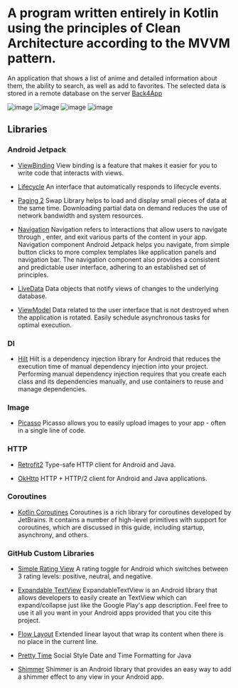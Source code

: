 # A program written entirely in Kotlin using the principles of Clean Architecture according to the MVVM pattern.

An application that shows a list of anime and detailed information about them, the ability to
search, as well as add to favorites. The selected data is stored in a remote database on the
server [Back4App](https://www.back4app.com)

![image](https://firebasestorage.googleapis.com/v0/b/chat-app-90674.appspot.com/o/home_anime.png?alt=media&token=5a714902-fbfa-419f-9d4a-623def069dcb)
![image](https://firebasestorage.googleapis.com/v0/b/chat-app-90674.appspot.com/o/favorite_anime.png?alt=media&token=4563817d-dfe1-4736-8d70-2253ec2adf44)
![image](https://firebasestorage.googleapis.com/v0/b/chat-app-90674.appspot.com/o/anime_search.png?alt=media&token=ee5f6b35-51d2-4c25-a488-2f9b574a11b5)
![image](https://firebasestorage.googleapis.com/v0/b/chat-app-90674.appspot.com/o/anime_details.png?alt=media&token=43563c7b-a05e-47f4-9141-0fcfff2607c3)

## Libraries

### Android Jetpack

* [ViewBinding](https://developer.android.com/topic/libraries/view-binding) View binding is a
  feature that makes it easier for you to write code that interacts with views.

* [Lifecycle](https://developer.android.com/topic/libraries/architecture/lifecycle) An interface
  that automatically responds to lifecycle events.

* [Paging 2](https://developer.android.com/topic/libraries/architecture/paging) Swap Library helps
  to load and display small pieces of data at the same time. Downloading partial data on demand
  reduces the use of network bandwidth and system resources.

* [Navigation](https://developer.android.com/guide/navigation?gclsrc=aw.ds&gclid=Cj0KCQiA09eQBhCxARIsAAYRiymyM6hTEs0cGr5ZCXOWtLhVUwDK1O86vf8V_Uq2DWvVYNFZwPFznzAaAllMEALw_wcB)
  Navigation refers to interactions that allow users to navigate through , enter, and exit various
  parts of the content in your app. Navigation component Android Jetpack helps you navigate, from
  simple button clicks to more complex templates like application panels and navigation bar. The
  navigation component also provides a consistent and predictable user interface, adhering to an
  established set of principles.

* [LiveData](https://developer.android.com/topic/libraries/architecture/livedata) Data objects that
  notify views of changes to the underlying database.

* [ViewModel](https://developer.android.com/topic/libraries/architecture/viewmodel) Data related to
  the user interface that is not destroyed when the application is rotated. Easily schedule
  asynchronous tasks for optimal execution.

### DI

* [Hilt](https://developer.android.com/training/dependency-injection/hilt-android) Hilt is a
  dependency injection library for Android that reduces the execution time of manual dependency
  injection into your project. Performing manual dependency injection requires that you create each
  class and its dependencies manually, and use containers to reuse and manage dependencies.

### Image

* [Picasso](https://square.github.io/picasso/) Picasso allows you to easily upload images to your
  app - often in a single line of code.

### HTTP

* [Retrofit2](https://github.com/square/retrofit) Type-safe HTTP client for Android and Java.

* [OkHttp](https://github.com/square/okhttp) HTTP + HTTP/2 client for Android and Java applications.

### Coroutines

* [Kotlin Coroutines](https://github.com/Kotlin/kotlinx.coroutines) Coroutines is a rich library for
  coroutines developed by JetBrains. It contains a number of high-level primitives with support for
  coroutines, which are discussed in this guide, including startup, asynchrony, and others.

### GitHub Custom Libraries

* [Simple Rating View](https://github.com/xiprox/SimpleRatingView) A rating toggle for Android which
  switches between 3 rating levels: positive, neutral, and negative.

* [Expandable TextView](https://github.com/Manabu-GT/ExpandableTextView) ExpandableTextView is an
  Android library that allows developers to easily create an TextView which can expand/collapse just
  like the Google Play's app description. Feel free to use it all you want in your Android apps
  provided that you cite this project.

* [Flow Layout](https://github.com/ApmeM/android-flowlayout) Extended linear layout that wrap its
  content when there is no place in the current line.

* [Pretty Time](https://github.com/ocpsoft/prettytime) Social Style Date and Time Formatting for
  Java

* [Shimmer](https://github.com/facebook/shimmer-android) Shimmer is an Android library that provides
  an easy way to add a shimmer effect to any view in your Android app.

